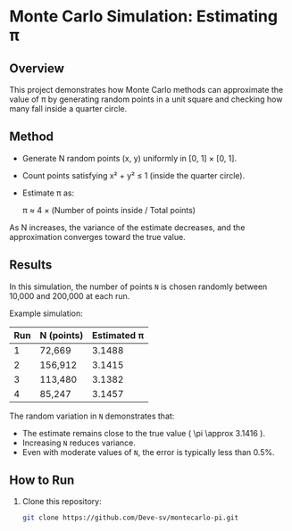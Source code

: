 # Monte Carlo Simulation: Estimating π

##  Overview
This project demonstrates how Monte Carlo methods can approximate the value of π by generating random points in a unit square and checking how many fall inside a quarter circle.

##  Method
- Generate N random points (x, y) uniformly in [0, 1] × [0, 1].
- Count points satisfying x² + y² ≤ 1 (inside the quarter circle).
- Estimate π as:
  
  π ≈ 4 × (Number of points inside / Total points)

As N increases, the variance of the estimate decreases, and the approximation converges toward the true value.

## Results
In this simulation, the number of points `N` is chosen randomly between 10,000 and 200,000 at each run.

Example simulation:

| Run | N (points) | Estimated π |
|-----|------------|-------------|
| 1   | 72,669     | 3.1488      |
| 2   | 156,912    | 3.1415      |
| 3   | 113,480    | 3.1382      |
| 4   | 85,247     | 3.1457      |

The random variation in `N` demonstrates that:
- The estimate remains close to the true value \( \pi \approx 3.1416 \).
- Increasing `N` reduces variance.
- Even with moderate values of `N`, the error is typically less than 0.5%.

## How to Run
1. Clone this repository:
   ```bash
   git clone https://github.com/Deve-sv/montecarlo-pi.git
